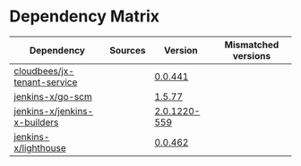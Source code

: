 # Dependency Matrix

Dependency | Sources | Version | Mismatched versions
---------- | ------- | ------- | -------------------
[cloudbees/jx-tenant-service](https://github.com/cloudbees/jx-tenant-service) |  | [0.0.441](https://github.com/cloudbees/jx-tenant-service/releases/tag/v0.0.441) | 
[jenkins-x/go-scm](https://github.com/jenkins-x/go-scm) |  | [1.5.77]() | 
[jenkins-x/jenkins-x-builders](https://github.com/jenkins-x/jenkins-x-builders) |  | [2.0.1220-559]() | 
[jenkins-x/lighthouse](https://github.com/jenkins-x/lighthouse) |  | [0.0.462]() | 
